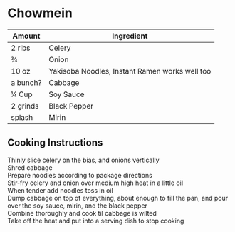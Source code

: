 # Chowmein  
  
|Amount|Ingredient|  
|----|----|  
2 ribs | Celery  
¾ | Onion  
10 oz | Yakisoba Noodles, Instant Ramen works well too  
a bunch? | Cabbage  
¼ Cup | Soy Sauce  
2 grinds | Black Pepper  
splash | Mirin  
  
## Cooking Instructions  
Thinly slice celery on the bias, and onions vertically  
Shred cabbage  
Prepare noodles according to package directions  
Stir-fry celery and onion over medium high heat in a little oil  
When tender add noodles toss in oil  
Dump cabbage on top of everything, about enough to fill the pan, and pour over the soy sauce, mirin, and the black pepper  
Combine thoroughly and cook til cabbage is wilted  
Take off the heat and put into a serving dish to stop cooking  
  
